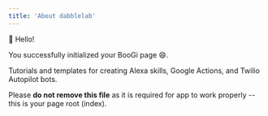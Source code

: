 ```yaml
---
title: 'About dabblelab'
---
```


:wave: Hello!

You successfully initialized your BooGi page :smile:.

Tutorials and templates for creating Alexa skills, Google Actions, and Twilio Autopilot bots.

<Error>

Please **do not remove this file** as it is required for app
to work properly -- this is your page root (index).

</Error>